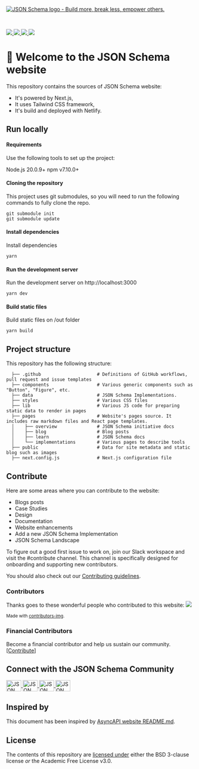[![JSON Schema logo - Build more, break less, empower others.](https://raw.githubusercontent.com/json-schema-org/.github/main/assets/json-schema-banner.png)](https://json-schema.org)

<br/>
<p>
    <a href="https://github.com/json-schema-org/website/graphs/contributors" alt="JSON Schema GitHub website contributors">
      <img src="https://img.shields.io/github/contributors/json-schema-org/website?color=orange" />
    </a>
    <a href="https://github.com/json-schema-org/website/issues?q=is%3Aissue+is%3Aopen+label%3A%22good+first+issue%22" alt="Good First JSON Schema issue">
      <img src="https://img.shields.io/github/issues/json-schema-org/website/good%20first%20issue.svg?color=%23DDDD00" />
    </a>
    <a href="https://json-schema.org/slack" alt="JSON Schema Slack">
      <img src="https://img.shields.io/badge/Slack-json--schema-@website.svg?logo=slack&color=yellow" />
    </a>
    <a href="https://github.com/json-schema-org/website" alt="JSON Schema License">
      <img src="https://img.shields.io/github/license/json-schema-org/website.svg" />
    </a>
</p>


# 👋 Welcome to the JSON Schema website
This repository contains the sources of JSON Schema website:

* It's powered by Next.js,
* It uses Tailwind CSS framework,
* It's build and deployed with Netlify.

## Run locally

#### Requirements
Use the following tools to set up the project:

Node.js 20.0.9+
npm v7.10.0+

#### Cloning the repository
This project uses git submodules, so you will need to run the following commands to fully clone the repo.
```
git submodule init
git submodule update
```

#### Install dependencies

Install dependencies
```
yarn
```

#### Run the development server

Run the development server on http://localhost:3000
```
yarn dev
```

#### Build static files 

Build static files on /out folder
```
yarn build
```

## Project structure

This repository has the following structure:

<!-- If you make any changes in the project structure, remember to update it. -->

```text
  ├── .github                     # Definitions of GitHub workflows, pull request and issue templates
  ├── components                  # Various generic components such as "Button", "Figure", etc.
  ├── data                        # JSON Schema Implementations.
  ├── styles                      # Various CSS files
  ├── lib                         # Various JS code for preparing static data to render in pages
  ├── pages                       # Website's pages source. It includes raw markdown files and React page templates.
  │    ├── overview               # JSON Schema initiative docs
  │    ├── blog                   # Blog posts
  │    ├── learn                  # JSON Schema docs
  │    └── implementations        # Various pages to describe tools
  ├── public                      # Data for site metadata and static blog such as images
  ├── next.config.js              # Next.js configuration file

```

## Contribute

Here are some areas where you can contribute to the website:
- Blogs posts
- Case Studies
- Design
- Documentation
- Website enhancements
- Add a new JSON Schema Implementation
- JSON Schema Landscape

To figure out a good first issue to work on, join our Slack workspace and visit the #contribute channel. This channel is specifically designed for onboarding and supporting new contributors.

You should also check out our [Contributing guidelines](./CONTRIBUTING.md).



### Contributors

Thanks goes to these wonderful people who contributed to this website:
<a href = "https://github.com/json-schema-org/website/graphs/contributors">
  <img src = "https://contrib.rocks/image?repo=json-schema-org/website"/>
</a>

<sub>Made with [contributors-img](https://contrib.rocks).</sub>

### Financial Contributors

Become a financial contributor and help us sustain our community. [[Contribute](https://opencollective.com/json-schema/contribute)]

## Connect with the JSON Schema Community

<p align="left">
    <a href="https://json-schema.org/slack" target="blank">
      <img align="center" src="https://img.icons8.com/color/48/null/slack-new.png" alt="JSON Schema Slack" height="30" width="40" />
    </a>
    <a href="https://twitter.com/jsonschema" target="blank">
      <img align="center" src="https://raw.githubusercontent.com/rahuldkjain/github-profile-readme-generator/master/src/images/icons/Social/twitter.svg" alt="JSON Schema Twitter" height="30" width="40" />
    </a>
    <a href="https://www.linkedin.com/company/jsonschema" target="blank">
      <img align="center" src="https://raw.githubusercontent.com/rahuldkjain/github-profile-readme-generator/master/src/images/icons/Social/linked-in-alt.svg" alt="JSON Schema LinkedIn" height="30" width="40" />
    </a>
    <a href="https://www.youtube.com/@JSONSchemaOrgOfficial" target="blank">
      <img align="center" src="https://raw.githubusercontent.com/rahuldkjain/github-profile-readme-generator/master/src/images/icons/Social/youtube.svg" alt="JSON Schema YouTube" height="30" width="40" />
    </a>
</p>

## Inspired by
This document has been inspired by [AsyncAPI website README.md](https://github.com/asyncapi/website/blob/master/README.md).

## License
The contents of this repository are [licensed under](./LICENSE) either the BSD 3-clause license *or* the Academic Free License v3.0.

